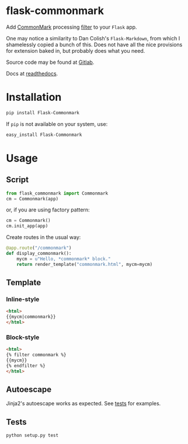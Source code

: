# flask-commonmark

Add [CommonMark](https://commonmark.org/) processing [filter](http://jinja.pocoo.org/docs/2.10/templates/#filters) to your `Flask` app.

One may notice a similarity to Dan Colish's `Flask-Markdown`, from which I shamelessly copied a bunch of this. Does not have all the nice provisions for extension baked in, but probably does what you need.

Source code may be found at [Gitlab](https://gitlab.com/doug.shawhan/flask-commonmark).

Docs at [readthedocs](https://flask-commonmark.readthedocs.io).

# Installation

```bash
pip install Flask-Commonmark
```

If `pip` is not available on your system, use:

```bash
easy_install Flask-Commonmark
```

# Usage

## Script

```python
from flask_commonmark import Commonmark
cm = Commonmark(app)
```

or, if you are using factory pattern:

```python
cm = Commonmark()
cm.init_app(app)
```

Create routes in the usual way:
```python
@app.route("/commonmark")
def display_commonmark():
    mycm = u"Hello, *commonmark* block."
    return render_template("commonmark.html", mycm=mycm) 
```

## Template

### Inline-style
```html
<html>
{{mycm|commonmark}}
</html>
```

### Block-style
```html
<html>
{% filter commonmark %}
{{mycm}}
{% endfilter %}
</html>
```

## Autoescape

Jinja2's autoescape works as expected. See [tests](https://gitlab.com/doug.shawhan/flask-commonmark/blob/master/tests/test_commonmark.py) for examples.

## Tests

`python setup.py test`
